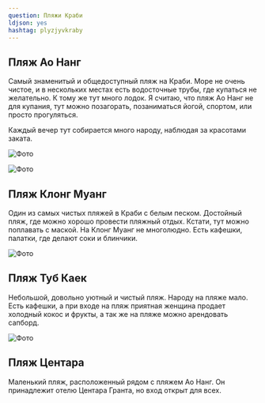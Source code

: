```yaml
---
question: Пляжи Краби 
ldjson: yes
hashtag: plyzjyvkraby
---
```


## Пляж Ао Нанг

Самый знаменитый и общедоступный пляж на Краби. Море не очень чистое, и в нескольких местах есть водосточные трубы, где купаться не желательно. К тому же тут много лодок. Я считаю, что пляж Ао Нанг не для купания, тут можно позагорать, позаниматься йогой, спортом, или просто прогуляться.

Каждый вечер тут собирается много народу, наблюдая за красотами заката.

![Фото](https://krabifaq.ru/assets/ao-nang.jpg)

![Фото](https://krabifaq.ru/assets/zakat.jpg)

## Пляж Клонг Муанг

Один из самых чистых пляжей в Краби с белым песком. Достойный пляж, где можно хорошо провести пляжный отдых. Кстати, тут можно поплавать с маской. На Клонг Муанг не многолюдно. Есть кафешки, палатки, где делают соки и блинчики.

![Фото](https://krabifaq.ru/assets/klong.jpg)

## Пляж Туб Каек

Небольшой, довольно уютный и чистый пляж. Народу на пляже мало. Есть кафешки, а при входе на пляж приятная женщина продает холодный кокос и фрукты, а так же на пляже можно арендовать сапборд.

![Фото](https://krabifaq.ru/assets/tyb-kaek3.jpg)
## Пляж Центара

Маленький пляж, расположенный рядом с пляжем Ао Нанг. Он принадлежит отелю Центара Гранта, но вход открыт для всех.


